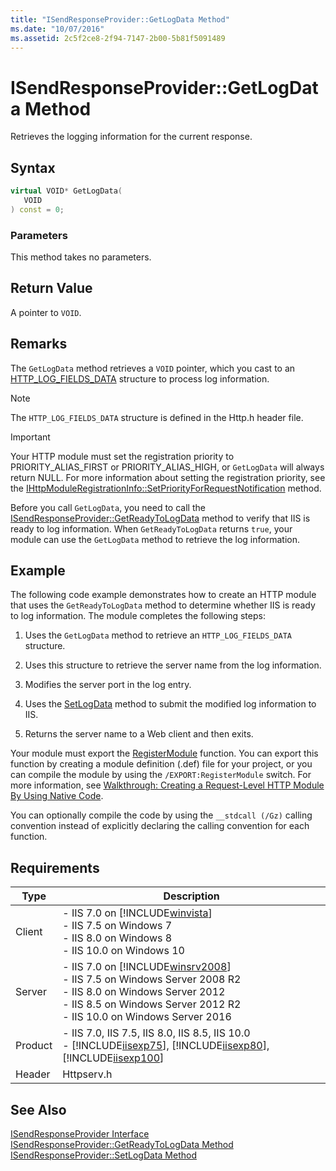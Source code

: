 ```yaml
---
title: "ISendResponseProvider::GetLogData Method"
ms.date: "10/07/2016"
ms.assetid: 2c5f2ce8-2f94-7147-2b00-5b81f5091489
---
```

# ISendResponseProvider::GetLogData Method
Retrieves the logging information for the current response.  
  
## Syntax  
  
```cpp  
virtual VOID* GetLogData(  
   VOID  
) const = 0;  
```  
  
### Parameters  
 This method takes no parameters.  
  
## Return Value  
 A pointer to `VOID`.  
  
## Remarks  
 The `GetLogData` method retrieves a `VOID` pointer, which you cast to an [HTTP_LOG_FIELDS_DATA](https://go.microsoft.com/fwlink/?LinkId=59280) structure to process log information.  
  
> [!NOTE]
>  The `HTTP_LOG_FIELDS_DATA` structure is defined in the Http.h header file.  
  
> [!IMPORTANT]
>  Your HTTP module must set the registration priority to PRIORITY_ALIAS_FIRST or PRIORITY_ALIAS_HIGH, or `GetLogData` will always return NULL. For more information about setting the registration priority, see the [IHttpModuleRegistrationInfo::SetPriorityForRequestNotification](../../web-development-reference/native-code-api-reference/ihttpmoduleregistrationinfo-setpriorityforrequestnotification-method.md) method.  
  
 Before you call `GetLogData`, you need to call the [ISendResponseProvider::GetReadyToLogData](../../web-development-reference/native-code-api-reference/isendresponseprovider-getreadytologdata-method.md) method to verify that IIS is ready to log information. When `GetReadyToLogData` returns `true`, your module can use the `GetLogData` method to retrieve the log information.  
  
## Example  
 The following code example demonstrates how to create an HTTP module that uses the `GetReadyToLogData` method to determine whether IIS is ready to log information. The module completes the following steps:  
  
1.  Uses the `GetLogData` method to retrieve an `HTTP_LOG_FIELDS_DATA` structure.  
  
2.  Uses this structure to retrieve the server name from the log information.  
  
3.  Modifies the server port in the log entry.  
  
4.  Uses the [SetLogData](../../web-development-reference/native-code-api-reference/isendresponseprovider-setlogdata-method.md) method to submit the modified log information to IIS.  
  
5.  Returns the server name to a Web client and then exits.  
  
<!-- TODO: review snippet reference  [!CODE [ISendResponseProviderGetLogData#1](ISendResponseProviderGetLogData#1)]  -->  
  
 Your module must export the [RegisterModule](../../web-development-reference/native-code-api-reference/pfn-registermodule-function.md) function. You can export this function by creating a module definition (.def) file for your project, or you can compile the module by using the `/EXPORT:RegisterModule` switch. For more information, see [Walkthrough: Creating a Request-Level HTTP Module By Using Native Code](../../web-development-reference/native-code-development-overview/walkthrough-creating-a-request-level-http-module-by-using-native-code.md).  
  
 You can optionally compile the code by using the `__stdcall (/Gz)` calling convention instead of explicitly declaring the calling convention for each function.  
  
## Requirements  
  
|Type|Description|  
|----------|-----------------|  
|Client|-   IIS 7.0 on [!INCLUDE[winvista](../../wmi-provider/includes/winvista-md.md)]<br />-   IIS 7.5 on Windows 7<br />-   IIS 8.0 on Windows 8<br />-   IIS 10.0 on Windows 10|  
|Server|-   IIS 7.0 on [!INCLUDE[winsrv2008](../../wmi-provider/includes/winsrv2008-md.md)]<br />-   IIS 7.5 on Windows Server 2008 R2<br />-   IIS 8.0 on Windows Server 2012<br />-   IIS 8.5 on Windows Server 2012 R2<br />-   IIS 10.0 on Windows Server 2016|  
|Product|-   IIS 7.0, IIS 7.5, IIS 8.0, IIS 8.5, IIS 10.0<br />-   [!INCLUDE[iisexp75](../../web-development-reference/native-code-api-reference/includes/iisexp75-md.md)], [!INCLUDE[iisexp80](../../web-development-reference/native-code-api-reference/includes/iisexp80-md.md)], [!INCLUDE[iisexp100](../../web-development-reference/native-code-api-reference/includes/iisexp100-md.md)]|  
|Header|Httpserv.h|  
  
## See Also  
 [ISendResponseProvider Interface](../../web-development-reference/native-code-api-reference/isendresponseprovider-interface.md)   
 [ISendResponseProvider::GetReadyToLogData Method](../../web-development-reference/native-code-api-reference/isendresponseprovider-getreadytologdata-method.md)   
 [ISendResponseProvider::SetLogData Method](../../web-development-reference/native-code-api-reference/isendresponseprovider-setlogdata-method.md)